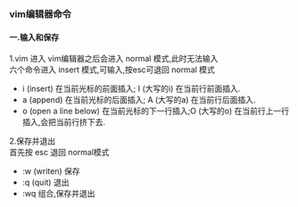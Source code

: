 ### vim编辑器命令  
#### 一.输入和保存  
1.vim 进入 vim编辑器之后会进入 normal 模式,此时无法输入  
六个命令进入 insert 模式,可输入,按esc可退回 normal 模式  
- i (insert) 在当前光标的前面插入; I (大写的i) 在当前行前面插入.    
- a (append) 在当前光标的后面插入; A (大写的a) 在当前行后面插入.
- o (open a line below) 在当前光标的下一行插入;O (大写的o) 在当前行上一行插入,会把当前行挤下去.  

2.保存并退出  
首先按 esc 退回 normal模式  
- :w (writen) 保存  
- :q (quit) 退出
- :wq 组合,保存并退出 
